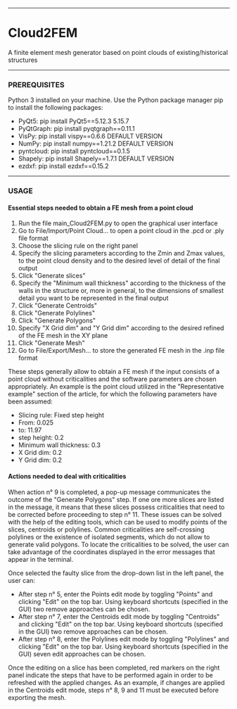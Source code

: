 ____________________________________________________________________________________________________________
# Cloud2FEM
A finite element mesh generator based on point clouds of existing/historical structures

____________________________________________________________________________________________________________
### PREREQUISITES

Python 3 installed on your machine.
Use the Python package manager pip to install the following packages:
- PyQt5: pip install PyQt5==5.12.3  				5.15.7
- PyQtGraph: pip install pyqtgraph==0.11.1
- VisPy: pip install vispy==0.6.6   				DEFAULT VERSION
- NumPy: pip install numpy==1.21.2					DEFAULT VERSION
- pyntcloud: pip install pyntcloud==0.1.5
- Shapely: pip install Shapely==1.7.1				DEFAULT VERSION
- ezdxf: pip install ezdxf==0.15.2

____________________________________________________________________________________________________________
### USAGE

#### Essential steps needed to obtain a FE mesh from a point cloud

1.  Run the file main_Cloud2FEM.py to open the graphical user interface
2.  Go to File/Import/Point Cloud... to open a point cloud in the .pcd or .ply file format
3.  Choose the slicing rule on the right panel
4.  Specify the slicing parameters according to the Zmin and Zmax values, to the point cloud density
    and to the desired level of detail of the final output
5.  Click "Generate slices"
6.  Specify the "Minimum wall thickness" according to the thickness of the walls in the structure or,
    more in general, to the dimensions of smallest detail you want to be represented in the final output
7.  Click "Generate Centroids"
8.  Click "Generate Polylines"
9.  Click "Generate Polygons"
10. Specify "X Grid dim" and "Y Grid dim" according to the desired refined of the FE mesh in the XY plane
11. Click "Generate Mesh"
12. Go to File/Export/Mesh... to store the generated FE mesh in the .inp file format

These steps generally allow to obtain a FE mesh if the input consists of a point cloud without 
criticalities and the software parameters are chosen appropriately.
An example is the point cloud utilized in the "Representative example" section of the article, 
for which the following parameters have been assumed:
- Slicing rule: Fixed step height
- From: 0.025
- to: 11.97
- step height: 0.2
- Minimum wall thickness: 0.3
- X Grid dim: 0.2
- Y Grid dim: 0.2


#### Actions needed to deal with criticalities

When action n° 9 is completed, a pop-up message communicates the outcome of the "Generate Polygons" step.
If one ore more slices are listed in the message, it means that these slices possess criticalities that need 
to be corrected before proceeding to step n° 11. These issues can be solved with the help of the editing
tools, which can be used to modify points of the slices, centroids or polylines. Common criticalities are
self-crossing polylines or the existence of isolated segments, which do not allow to generate valid polygons.
To locate the criticalities to be solved, the user can take advantage of the coordinates displayed in 
the error messages that appear in the terminal.

Once selected the faulty slice from the drop-down list in the left panel, the user can:
- After step n° 5, enter the Points edit mode by toggling "Points" and clicking "Edit" on the top bar.
  Using keyboard shortcuts (specified in the GUI) two remove approaches can be chosen.
- After step n° 7, enter the Centroids edit mode by toggling "Centroids" and clicking "Edit" on the top bar.
  Using keyboard shortcuts (specified in the GUI) two remove approaches can be chosen.
- After step n° 8, enter the Polylines edit mode by toggling "Polylines" and clicking "Edit" on the top bar.
  Using keyboard shortcuts (specified in the GUI) seven edit approaches can be chosen.

Once the editing on a slice has been completed, red markers on the right panel indicate the steps that
have to be performed again in order to be refreshed with the applied changes. As an example, if changes
are applied in the Centroids edit mode, steps n° 8, 9 and 11 must be executed before exporting the mesh.


